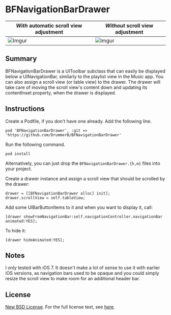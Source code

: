 # BFNavigationBarDrawer


| *With* automatic scroll view adjustment | *Without* scroll view adjustment |
| ------------- | -----|
| ![Imgur](http://i.imgur.com/0Jpwbr9.gif) | ![Imgur](http://i.imgur.com/JmXZEAi.gif) |


Summary
-------

BFNavigationBarDrawer is a UIToolbar subclass that can easily be displayed below a UINavigationBar, similarly to the playlist view in the Music app. You can also assign a scroll view (or table view) to the drawer. The drawer will take care of moving the scroll view's content down and updating its contentInset property, when the drawer is displayed.

Instructions
------------

Create a Podfile, if you don't have one already. Add the following line.

    pod 'BFNavigationBarDrawer', :git => 'https://github.com/DrummerB/BFNavigationBarDrawer'
    
Run the following command.

    pod install
    
Alternatively, you can just drop the `BFNavigationBarDrawer.{h,m}` files into your project.

Create a drawer instance and assign a scroll view that should be scrolled by the drawer:

    drawer = [[BFNavigationBarDrawer alloc] init];
    drawer.scrollView = self.tableView;
    
Add some UIBarButtonItems to it and when you want to display it, call:

    [drawer showFromNavigationBar:self.navigationController.navigationBar animated:YES];
    
To hide it:

    [drawer hideAnimated:YES];
    
       
Notes
------------

I only tested with iOS 7. It doesn't make a lot of sense to use it with earlier iOS versions, as navigation bars used to be opaque and you could simply resize the scroll view to make room for an additional header bar.

License
-------

[New BSD License](http://en.wikipedia.org/wiki/BSD_licenses). For the full license text, see [here](https://raw.github.com/DrummerB/BFNavigationBarDrawer/master/LICENSE).
